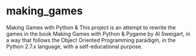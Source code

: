 # making_games
Making Games with Python &amp; This project is an attempt to rewrite the games in the book Making Games with Python & Pygame by Al Sweigart, in a way that follows the Object Oriented Programming paradigm, in the Python 2.7.x language, with a self-educational purpose.
